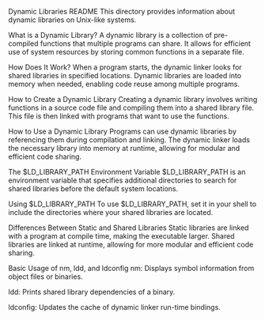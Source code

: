 Dynamic Libraries README
This directory provides information about dynamic libraries on Unix-like systems.

What is a Dynamic Library?
A dynamic library is a collection of pre-compiled functions that multiple programs can share. It allows for efficient use of system resources by storing common functions in a separate file.

How Does It Work?
When a program starts, the dynamic linker looks for shared libraries in specified locations. Dynamic libraries are loaded into memory when needed, enabling code reuse among multiple programs.

How to Create a Dynamic Library
Creating a dynamic library involves writing functions in a source code file and compiling them into a shared library file. This file is then linked with programs that want to use the functions.

How to Use a Dynamic Library
Programs can use dynamic libraries by referencing them during compilation and linking. The dynamic linker loads the necessary library into memory at runtime, allowing for modular and efficient code sharing.

The $LD_LIBRARY_PATH Environment Variable
$LD_LIBRARY_PATH is an environment variable that specifies additional directories to search for shared libraries before the default system locations.

Using $LD_LIBRARY_PATH
To use $LD_LIBRARY_PATH, set it in your shell to include the directories where your shared libraries are located.

Differences Between Static and Shared Libraries
Static libraries are linked with a program at compile time, making the executable larger. Shared libraries are linked at runtime, allowing for more modular and efficient code sharing.

Basic Usage of nm, ldd, and ldconfig
nm: Displays symbol information from object files or binaries.

ldd: Prints shared library dependencies of a binary.

ldconfig: Updates the cache of dynamic linker run-time bindings.